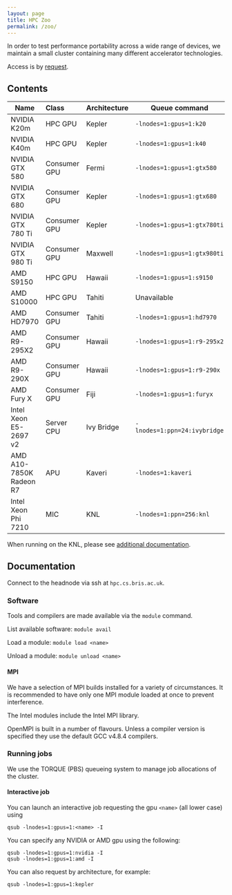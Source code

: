 ```yaml
---
layout: page
title: HPC Zoo
permalink: /zoo/
---
```


In order to test performance portability across a wide range of devices,
we maintain a small cluster containing many different accelerator technologies.

Access is by [request](mailto:tom.deakin@bristol.ac.uk).

## Contents

| Name                    | Class         | Architecture | Queue command                |
| ------------------------|:--------------| -------------|------------------------------|
| NVIDIA K20m             | HPC GPU       | Kepler       | `-lnodes=1:gpus=1:k20`       |
| NVIDIA K40m             | HPC GPU       | Kepler       | `-lnodes=1:gpus=1:k40`       |
| NVIDIA GTX 580          | Consumer GPU  | Fermi        | `-lnodes=1:gpus=1:gtx580`    |
| NVIDIA GTX 680          | Consumer GPU  | Kepler       | `-lnodes=1:gpus=1:gtx680`    |
| NVIDIA GTX 780 Ti       | Consumer GPU  | Kepler       | `-lnodes=1:gpus=1:gtx780ti`  |
| NVIDIA GTX 980 Ti       | Consumer GPU  | Maxwell      | `-lnodes=1:gpus=1:gtx980ti`  |
| AMD S9150               | HPC GPU       | Hawaii       | `-lnodes=1:gpus=1:s9150`     |
| AMD S10000              | HPC GPU       | Tahiti       | Unavailable                  |
| AMD HD7970              | Consumer GPU  | Tahiti       | `-lnodes=1:gpus=1:hd7970`    |
| AMD R9-295X2            | Consumer GPU  | Hawaii       | `-lnodes=1:gpus=1:r9-295x2`  |
| AMD R9-290X             | Consumer GPU  | Hawaii       | `-lnodes=1:gpus=1:r9-290x`   |
| AMD Fury X              | Consumer GPU  | Fiji         | `-lnodes=1:gpus=1:furyx`     |
| Intel Xeon E5-2697 v2   | Server CPU    | Ivy Bridge   | `-lnodes=1:ppn=24:ivybridge` |
| AMD A10-7850K Radeon R7 | APU           | Kaveri       | `-lnodes=1:kaveri`           |
| Intel Xeon Phi 7210     | MIC           | KNL          | `-lnodes=1:ppn=256:knl`      |

When running on the KNL, please see [additional documentation](/2016/06/06/knl.html).

## Documentation

Connect to the headnode via ssh at `hpc.cs.bris.ac.uk`.

### Software

Tools and compilers are made available via the `module` command.

List available software: `module avail`

Load a module: `module load <name>`

Unload a module: `module unload <name>`

#### MPI
We have a selection of MPI builds installed for a variety of circumstances.
It is recommended to have only one MPI module loaded at once to prevent interference.

The Intel modules include the Intel MPI library.

OpenMPI is built in a number of flavours. Unless a compiler version is specified they use the default
GCC v4.8.4 compilers.

### Running jobs

We use the TORQUE (PBS) queueing system to manage job allocations of the cluster.

#### Interactive job

You can launch an interactive job requesting the gpu `<name>` (all lower case) using

    qsub -lnodes=1:gpus=1:<name> -I

You can specify any NVIDIA or AMD gpu using the following:

    qsub -lnodes=1:gpus=1:nvidia -I
    qsub -lnodes=1:gpus=1:amd -I

You can also request by architecture, for example:

    qsub -lnodes=1:gpus=1:kepler

